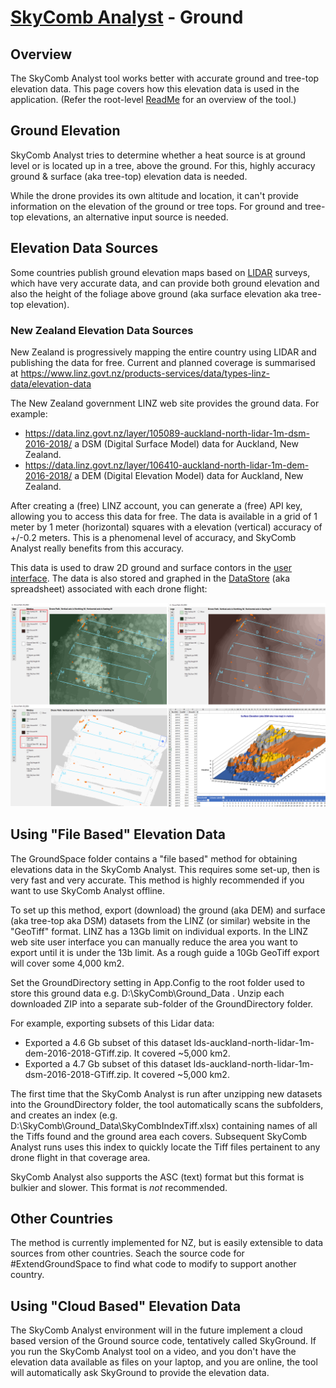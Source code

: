 # [SkyComb Analyst](https://github.com/PhilipQuirke/SkyCombAnalystHelp/blob/main/README.md) - Ground

## Overview
The SkyComb Analyst tool works better with accurate ground and tree-top elevation data.
This page covers how this elevation data is used in the application.
(Refer the root-level [ReadMe](./README.md) for an overview of the tool.)


## Ground Elevation
SkyComb Analyst tries to determine whether a heat source is at ground level or is located up in a tree, above the ground. 
For this, highly accuracy ground & surface (aka tree-top) elevation data is needed.

While the drone provides its own altitude and location, it can't provide information on the elevation of the ground or 
tree tops. For ground and tree-top elevations, an alternative input source is needed.


## Elevation Data Sources
Some countries publish ground elevation maps based on [LIDAR](https://en.wikipedia.org/wiki/Lidar) surveys, which have very 
accurate data, and can provide both ground elevation and also the height of the foliage above ground (aka surface elevation 
aka tree-top elevation). 

### New Zealand Elevation Data Sources
New Zealand is progressively mapping the entire country using LIDAR and publishing the data for free.
Current and planned coverage is summarised at https://www.linz.govt.nz/products-services/data/types-linz-data/elevation-data

The New Zealand government LINZ web site provides the ground data. For example:
- https://data.linz.govt.nz/layer/105089-auckland-north-lidar-1m-dsm-2016-2018/ a DSM (Digital Surface Model) data for Auckland, New Zealand.
- https://data.linz.govt.nz/layer/106410-auckland-north-lidar-1m-dem-2016-2018/ a DEM (Digital Elevation Model) data for Auckland, New Zealand.

After creating a (free) LINZ account, you can generate a (free) API key, allowing you to access this data for free.
The data is available in a grid of 1 meter by 1 meter (horizontal) squares with a elevation (vertical) accuracy of +/-0.2 meters.
This is a phenomenal level of accuracy, and SkyComb Analyst really benefits from this accuracy.

This data is used to draw 2D ground and surface contors in the [user interface](./UserInterface.md).
The data is also stored and graphed in the [DataStore](./DataStore.md) (aka spreadsheet) associated with each drone flight:

![Example Contor Graphs](./Static/Overview2.png?raw=true "Example Contor Graphs")


## Using "File Based" Elevation Data
The GroundSpace folder contains a "file based" method for obtaining elevations data in the SkyComb Analyst. 
This requires some set-up, then is very fast and very accurate. This method is highly recommended if you want to use SkyComb Analyst offline.

To set up this method, export (download) the ground (aka DEM) and surface (aka tree-top aka DSM) datasets from the LINZ (or similar) 
website in the "GeoTiff" format. LINZ has a 13Gb limit on individual exports. In the LINZ web site user interface you can manually reduce the area you want to export until it is under the 13b limit. 
As a rough guide a 10Gb GeoTiff export will cover some 4,000 km2. 

Set the GroundDirectory setting in App.Config to the root folder used to store this ground 
data e.g. D:\SkyComb\Ground_Data . Unzip each downloaded ZIP into a separate sub-folder of the GroundDirectory folder.

For example, exporting subsets of this Lidar data:
- Exported a 4.6 Gb subset of this dataset lds-auckland-north-lidar-1m-dem-2016-2018-GTiff.zip. It covered ~5,000 km2. 
- Exported a 4.7 Gb subset of this dataset lds-auckland-north-lidar-1m-dsm-2016-2018-GTiff.zip. It covered ~5,000 km2. 

The first time that the SkyComb Analyst is run after unzipping new datasets into the GroundDirectory folder, the tool automatically scans the subfolders, 
and creates an index (e.g. D:\SkyComb\Ground_Data\SkyCombIndexTiff.xlsx) containing names of all the Tiffs found and the ground area each covers. 
Subsequent SkyComb Analyst runs uses this index to quickly locate the Tiff files pertainent to any drone flight in that coverage area.

SkyComb Analyst also supports the ASC (text) format but this format is bulkier and slower. This format is *not* recommended. 


## Other Countries
The method is currently implemented for NZ, but is easily extensible to data sources from other countries.
Seach the source code for #ExtendGroundSpace to find what code to modify to support another country.


## Using "Cloud Based" Elevation Data
The SkyComb Analyst environment will in the future implement a cloud based version of the Ground source code, tentatively called SkyGround.
If you run the SkyComb Analyst tool on a video, and you don't have the elevation data available as files on your laptop, and you are online, 
the tool will automatically ask SkyGround to provide the elevation data.

